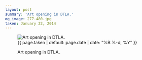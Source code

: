 ```yaml
---
layout: post
summary: 'Art opening in DTLA.'
og_image: 277-480.jpg
taken: January 22, 2014
---
```


<figure class="post">
<img alt="Art opening in DTLA." sizes="(min-width: 700px) 50vw, calc(100vw - 2rem)" src="{{ site.assets_url }}/277-240.jpg" srcset="{{ site.assets_url }}/277-480.jpg 480w, {{ site.assets_url }}/277-360.jpg 360w, {{ site.assets_url }}/277-240.jpg 240w, {{ site.assets_url }}/277-120.jpg 120w"/>
<figcaption>
<time>{{ page.taken | default: page.date | date: "%B %-d, %Y" }}</time>
<p>Art opening in DTLA.</p>
</figcaption>
</figure>
